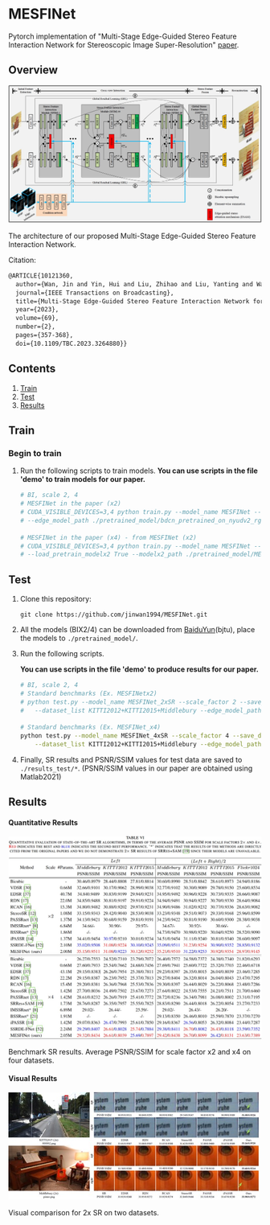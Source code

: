 # MESFINet
 Pytorch implementation of "Multi-Stage Edge-Guided Stereo Feature Interaction Network for Stereoscopic Image Super-Resolution"
[paper](https://ieeexplore.ieee.org/document/10121360).

## Overview

![MESFINet](/figs/arch.jpg)

The architecture of our proposed Multi-Stage Edge-Guided Stereo Feature Interaction Network. 

Citation:

```latex
@ARTICLE{10121360,
  author={Wan, Jin and Yin, Hui and Liu, Zhihao and Liu, Yanting and Wang, Song},
  journal={IEEE Transactions on Broadcasting}, 
  title={Multi-Stage Edge-Guided Stereo Feature Interaction Network for Stereoscopic Image Super-Resolution}, 
  year={2023},
  volume={69},
  number={2},
  pages={357-368},
  doi={10.1109/TBC.2023.3264880}}
```

## Contents
1. [Train](#train)
2. [Test](#test)
3. [Results](#results)

## Train
### Begin to train

1. Run the following scripts to train models.
**You can use scripts in the file 'demo' to train models for our paper.**

    ```bash
    # BI, scale 2, 4
    # MESFINet in the paper (x2)
    # CUDA_VISIBLE_DEVICES=3,4 python train.py --model_name MESFINet --scale_factor 2 --checkpoints_dir ./log \
    # --edge_model_path ./pretrained_model/bdcn_pretrained_on_nyudv2_rgb.pth 
    
    # MESFINet in the paper (x4) - from MESFINet (x2)
    # CUDA_VISIBLE_DEVICES=3,4 python train.py --model_name MESFINet --scale_factor 4 --checkpoints_dir ./log --edge_model_path ./pretrained_model/bdcn_pretrained_on_nyudv2_rgb.pth \
    # --load_pretrain_modelx2 True --modelx2_path ./pretrained_model/MESFINet_2xSR_final.pth.tar

    ```


## Test

1. Clone this repository:

   ```shell
   git clone https://github.com/jinwan1994/MESFINet.git
   ```
2. All the models (BIX2/4) can be downloaded from [BaiduYun](https://pan.baidu.com/s/19ZbluRQVXKJl8umG9lv_-A)(bjtu), place the models to `./pretrained_model/`. 

3. Run the following scripts.

    **You can use scripts in the file 'demo' to produce results for our paper.**

    ```bash
    # BI, scale 2, 4
    # Standard benchmarks (Ex. MESFINetx2)
    # python test.py --model_name MESFINet_2xSR --scale_factor 2 --save_dir ./results_test --sr_model_path ./pretrained_model/MESFINet_2xSR_final.pth.tar \
    # 	--dataset_list KITTI2012+KITTI2015+Middlebury --edge_model_path ./pretrained_model/bdcn_pretrained_on_nyudv2_rgb.pth
    
    # Standard benchmarks (Ex. MESFINet_x4)
    python test.py --model_name MESFINet_4xSR --scale_factor 4 --save_dir ./results_test --sr_model_path ./pretrained_model/MESFINet_4xSR_final.pth.tar \
    	--dataset_list KITTI2012+KITTI2015+Middlebury --edge_model_path ./pretrained_model/bdcn_pretrained_on_nyudv2_rgb.pth
    ```
4. Finally, SR results and PSNR/SSIM values for test data are saved to `./results_test/*`. (PSNR/SSIM values in our paper are obtained using Matlab2021)

## Results

#### Quantitative Results

![benchmark](/figs/result_1.jpg)

Benchmark SR results. Average PSNR/SSIM for scale factor x2 and x4 on four datasets.

#### Visual Results

![visual](/figs/result_2.jpg)

Visual comparison for 2x SR on two datasets.

